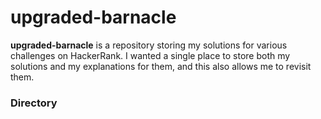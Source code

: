 # upgraded-barnacle

**upgraded-barnacle** is a repository storing my solutions for various challenges on HackerRank. I wanted a single place to store both my solutions and my explanations for them, and this also allows me to revisit them.

### Directory
